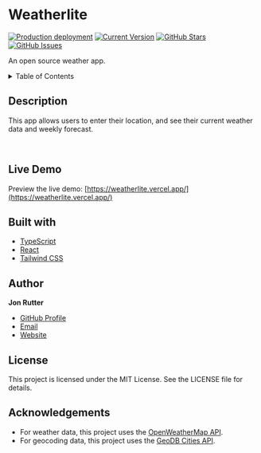 # Weatherlite

[![Production deployment](https://img.shields.io/github/deployments/rutterjt/v1/production?label=vercel&logo=vercel&logoColor=white)](https://weatherlite.vercel.app/)
[![Current Version](https://img.shields.io/badge/version-2.0.0-green.svg)](https://github.com/rutterjt/weather-app)
[![GitHub Stars](https://img.shields.io/github/stars/rutterjt/weather-app.svg)](https://github.com/rutterjt/weather-app/stargazers)
[![GitHub Issues](https://img.shields.io/github/issues/rutterjt/weather-app.svg)](https://github.com/rutterjt/weather-app/issues)

An open source weather app.

<details>
  <summary>Table of Contents</summary>
  <ol>
    <li><a href="#description">Description</a></li>
    <li><a href="#live-demo">Live Demo</a></li>
    <li><a href="#built-with">Built With</a></li>
    <li><a href="#author">Author</a></li>
    <li><a href="#license">License</a></li>
    <li><a href="#acknowledgements">Acknowledgments</a></li>
  </ol>
</details>

## Description

This app allows users to enter their location, and see their current weather data and weekly forecast.

<!-- add preview image -->

<br />

## Live Demo

Preview the live demo: [https://weatherlite.vercel.app/](https://weatherlite.vercel.app/)

## Built with

- [TypeScript](https://www.typescriptlang.org/)
- [React](https://reactjs.org/)
- [Tailwind CSS](https://tailwindcss.com/)

## Author

**Jon Rutter**

- [GitHub Profile](https://www.github.com/rutterjt)
- [Email](mailto:contact@jonrutter.io)
- [Website](https://www.jonrutter.io)

## License

This project is licensed under the MIT License. See the LICENSE file for details.

## Acknowledgements

- For weather data, this project uses the [OpenWeatherMap API](https://openweathermap.org/).
- For geocoding data, this project uses the [GeoDB Cities API](https://rapidapi.com/wirefreethought/api/geodb-cities/).
